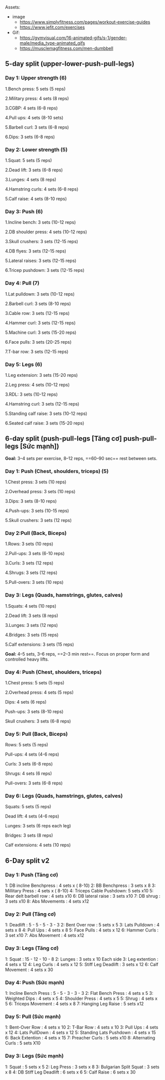 Assets:

- image
  - https://www.simplyfitness.com/pages/workout-exercise-guides
  - https://www.jefit.com/exercises
- Gif:
  - https://gymvisual.com/16-animated-gifs/s-1/gender-male/media_type-animated_gifs
  - https://musclemagfitness.com/men-dumbbell

## 5-day split (upper-lower-push-pull-legs)

### Day 1: Upper strength (6)

1.Bench press: 5 sets (5 reps)

2.Military press: 4 sets (8 reps)

3.CGBP: 4 sets (6-8 reps)

4.Pull ups: 4 sets (8-10 sets)

5.Barbell curl: 3 sets (6-8 reps)

6.Dips: 3 sets (6-8 reps)

### Day 2: Lower strength (5)

1.Squat: 5 sets (5 reps)

2.Dead lift: 3 sets (6-8 reps)

3.Lunges: 4 sets (8 reps)

4.Hamstring curls: 4 sets (6-8 reps)

5.Calf raise: 4 sets (8-10 reps)

### Day 3: Push (6)

1.Incline bench: 3 sets (10-12 reps)

2.DB shoulder press: 4 sets (10-12 reps)

3.Skull crushers: 3 sets (12-15 reps)

4.DB flyes: 3 sets (12-15 reps)

5.Lateral raises: 3 sets (12-15 reps)

6.Tricep pushdown: 3 sets (12-15 reps)

### Day 4: Pull (7)

1.Lat pulldown: 3 sets (10-12 reps)

2.Barbell curl: 3 sets (8-10 reps)

3.Cable row: 3 sets (12-15 reps)

4.Hammer curl: 3 sets (12-15 reps)

5.Machine curl: 3 sets (15-20 reps)

6.Face pulls: 3 sets (20-25 reps)

7.T-bar row: 3 sets (12-15 reps)

### Day 5: Legs (6)

1.Leg extension: 3 sets (15-20 reps)

2.Leg press: 4 sets (10-12 reps)

3.RDL: 3 sets (10-12 reps)

4.Hamstring curl: 3 sets (12-15 reps)

5.Standing calf raise: 3 sets (10-12 reps)

6.Seated calf raise: 3 sets (15-20 reps)

## 6-day split (push-pull-legs [Tăng cơ] push-pull-legs [Sức mạnh])

**Goal:** 3–4 sets per exercise, 8–12 reps, ==60–90 sec== rest between sets.

### Day 1: Push (Chest, shoulders, triceps) (5)

1.Chest press: 3 sets (10 reps)

2.Overhead press: 3 sets (10 reps)

3.Dips: 3 sets (8-10 reps)

4.Push-ups: 3 sets (10-15 reps)

5.Skull crushers: 3 sets (12 reps)

### Day 2:Pull (Back, Biceps)

1.Rows: 3 sets (10 reps)

2.Pull-ups: 3 sets (6-10 reps)

3.Curls: 3 sets (12 reps)

4.Shrugs: 3 sets (12 reps)

5.Pull-overs: 3 sets (10 reps)

### Day 3: Legs (Quads, hamstrings, glutes, calves)

1.Squats: 4 sets (10 reps)

2.Dead lift: 3 sets (8 reps)

3.Lunges: 3 sets (12 reps)

4.Bridges: 3 sets (15 reps)

5.Calf extensions: 3 sets (15 reps)

**Goal:** 4–5 sets, 3–6 reps, ==2–3 min rest==. Focus on proper form and controlled heavy lifts.

### Day 4: Push (Chest, shoulders, triceps)

1.Chest press: 5 sets (5 reps)

2.Overhead press: 4 sets (5 reps)

Dips: 4 sets (6 reps)

Push-ups: 3 sets (8-10 reps)

Skull crushers: 3 sets (6-8 reps)

### Day 5: Pull (Back, Biceps)

Rows: 5 sets (5 reps)

Pull-ups: 4 sets (4-6 reps)

Curls: 3 sets (6-8 reps)

Shrugs: 4 sets (6 reps)

Pull-overs: 3 sets (6-8 reps)

### Day 6: Legs (Quads, hamstrings, glutes, calves)

Squats: 5 sets (5 reps)

Dead lift: 4 sets (4-6 reps)

Lunges: 3 sets (6 reps each leg)

Bridges: 3 sets (8 reps)

Calf extensions: 4 sets (10 reps)

## 6-Day split v2

### Day 1: Push (Tăng cơ)

1: DB incline Benchpress : 4 sets x ( 8-10)
2: BB Benchpress : 3 sets x 8
3: Millitary Press : 4 sets x ( 8-10)
4: Triceps Cable Pushdown: 5 sets x10
5: Rear delt barbell row : 4 sets x10
6: DB lateral raise : 3 sets x10
7: DB shrug : 3 sets x10
8: Abs Movements : 4 sets x12

### Day 2: Pull (Tăng cơ)

1: Deadlift : 5 - 5 - 5 - 3 - 3
2: Bent Over row : 5 sets x 5
3: Lats Pulldown : 4 sets x 8
4: Pull Ups : 4 sets x 8
5: Face Pulls : 4 sets x 12
6: Hammer Curls : 3 set x10
7: Abs Movement : 4 sets x12

### Day 3: Legs (Tăng cơ)

1: Squat : 15 - 12 - 10 - 8
2: Lunges : 3 sets x 10 Each side
3: Leg extention : 4 sets x 12
4: Leg Curls : 4 sets x 12
5: Stiff Leg Deadlift : 3 sets x 12
6: Calf Movement : 4 sets x 30

### Day 4: Push (Sức mạnh)

1: Incline Bench Press : 5 - 5 - 3 - 3 - 3
2: Flat Bench Press : 4 sets x 5
3: Weighted Dips : 4 sets x 5
4: Shoulder Press : 4 sets x 5
5: Shrug : 4 sets x 5
6: Triceps Movement : 4 sets x 8
7: Hanging Leg Raise : 5 sets x12

### Day 5: Pull (Sức mạnh)

1: Bent-Over Row : 4 sets x 10
2: T-Bar Row : 4 sets x 10
3: Pull Ups : 4 sets x 12
4: Lats PullDown : 4 sets x 12
5: Standing Lats Pushdown : 4 sets x 15
6: Back Extention : 4 sets x 15
7: Preacher Curls : 5 sets x10
8: Alternating Curls : 5 sets X10

### Day 3: Legs (Sức mạnh)

1: Squat : 5 sets x 5
2: Leg Press : 3 sets x 8
3: Bulgarian Split Squat : 3 sets x 8
4: DB Stiff Leg Deadlift : 6 sets x 6
5: Calf Raise : 6 sets x 30
